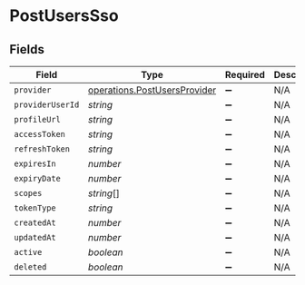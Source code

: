 # PostUsersSso


## Fields

| Field                                                                        | Type                                                                         | Required                                                                     | Description                                                                  |
| ---------------------------------------------------------------------------- | ---------------------------------------------------------------------------- | ---------------------------------------------------------------------------- | ---------------------------------------------------------------------------- |
| `provider`                                                                   | [operations.PostUsersProvider](../../models/operations/postusersprovider.md) | :heavy_minus_sign:                                                           | N/A                                                                          |
| `providerUserId`                                                             | *string*                                                                     | :heavy_minus_sign:                                                           | N/A                                                                          |
| `profileUrl`                                                                 | *string*                                                                     | :heavy_minus_sign:                                                           | N/A                                                                          |
| `accessToken`                                                                | *string*                                                                     | :heavy_minus_sign:                                                           | N/A                                                                          |
| `refreshToken`                                                               | *string*                                                                     | :heavy_minus_sign:                                                           | N/A                                                                          |
| `expiresIn`                                                                  | *number*                                                                     | :heavy_minus_sign:                                                           | N/A                                                                          |
| `expiryDate`                                                                 | *number*                                                                     | :heavy_minus_sign:                                                           | N/A                                                                          |
| `scopes`                                                                     | *string*[]                                                                   | :heavy_minus_sign:                                                           | N/A                                                                          |
| `tokenType`                                                                  | *string*                                                                     | :heavy_minus_sign:                                                           | N/A                                                                          |
| `createdAt`                                                                  | *number*                                                                     | :heavy_minus_sign:                                                           | N/A                                                                          |
| `updatedAt`                                                                  | *number*                                                                     | :heavy_minus_sign:                                                           | N/A                                                                          |
| `active`                                                                     | *boolean*                                                                    | :heavy_minus_sign:                                                           | N/A                                                                          |
| `deleted`                                                                    | *boolean*                                                                    | :heavy_minus_sign:                                                           | N/A                                                                          |